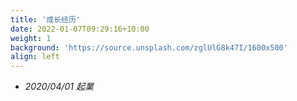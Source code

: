 ```yaml
---
title: '成长经历'
date: 2022-01-07T09:29:16+10:00
weight: 1
background: 'https://source.unsplash.com/zglUlG8k47I/1600x500'
align: left
---
```


- *2020/04/01 起業*
